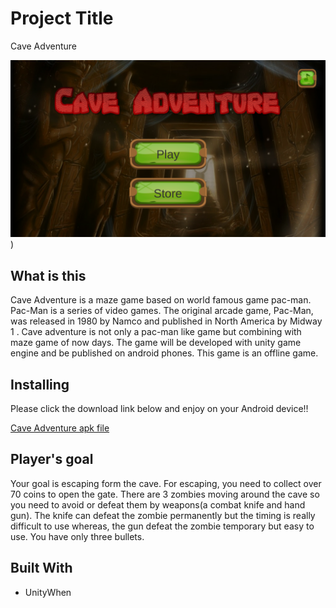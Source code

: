 # Project Title

Cave Adventure

![alt text](https://github.com/MizukiZ/CaveAdventure/blob/master/caveAdventureHome.png)
)

## What is this

Cave Adventure is a maze game based on world famous game pac-man. Pac-Man is a series of video games. The original arcade game, Pac-Man, was released in 1980 by Namco and published in North America by Midway 1 . Cave adventure is not only a pac-man like game but combining with maze game of now days. The game will be developed with unity game engine and be published on android phones. This game is an offline game.

## Installing

Please click the download link below and enjoy on your Android device!!

[Cave Adventure apk file](https://drive.google.com/open?id=1MlHWupIwX7sfSYXLRFgmXbUqgiUq9QOU)

## Player's goal

Your goal is escaping form the cave. For escaping, you need to collect over 70 coins to open the gate.
There are 3 zombies moving around the cave so you need to avoid or defeat them by weapons(a combat knife and hand gun).
The knife can defeat the zombie permanently but the timing is really difficult to use whereas, the gun defeat the zombie temporary but easy to use. You have only three bullets.

## Built With

- UnityWhen
